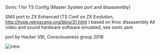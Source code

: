 Sonic 1 for TS Config (Master System port and disassembly)

SMS port to ZX Enhanced (TS Conf on ZX Evolution, http://hype.retroscene.org/blog/31.html )
based on Kroc dissasembly
All video and sound hardware software emulated, see sonic.asm

port by Hacker VBI, Consciousness group 2018

![intro](http://zxart.ee/image/type:prodImage/id:319589/filename:00077854.jpg)
